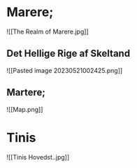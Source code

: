 # Marere;
![[The Realm of Marere.jpg]]

## Det Hellige Rige af Skeltand
![[Pasted image 20230521002425.png]]

## Martere;
![[Map.png]]

# Tinis
![[Tinis Hovedst..jpg]]
